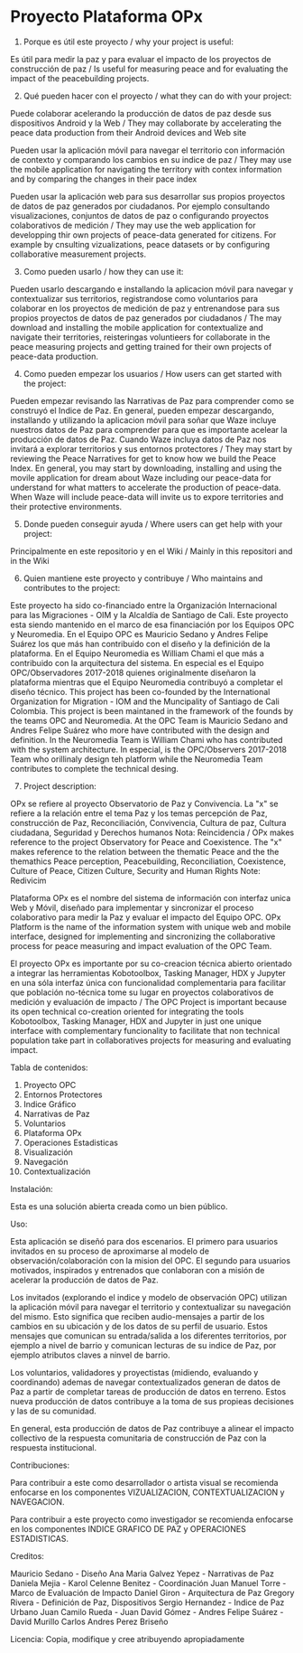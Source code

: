 # Proyecto Plataforma OPx

1. Porque es útil este proyecto / why your project is useful:

Es útil para medir la paz y para evaluar el impacto de los proyectos de construcción de paz / Is useful for measuring peace and for evaluating the impact of the peacebuilding projects.

2. Qué pueden hacer con el proyecto / what they can do with your project:

Puede colaborar acelerando la producción de datos de paz desde sus dispositivos Android y la Web / They may collaborate by accelerating the peace data production from their Android devices and Web site

Pueden usar la aplicación móvil para navegar el territorio con información de contexto y comparando los cambios en su indice de paz / They may use the mobile application for navigating the territory with contex information and by comparing the changes in their pace index

Pueden usar la aplicación web para sus desarrollar sus propios proyectos de datos de paz generados por ciudadanos. Por ejemplo consultando visualizaciones, conjuntos de datos de paz o configurando proyectos colaborativos de medición / They may use the web application for developping thir own projects of peace-data generated for citizens. For example by cnsulting vizualizations, peace datasets or by configuring collaborative measurement projects.

3. Como pueden usarlo / how they can use it:

Pueden usarlo descargando e installando la aplicacion móvil para navegar y contextualizar sus territorios, registrandose como voluntarios para colaborar en los proyectos de medición de paz y entrenandose para sus propios proyectos de datos de paz generados por ciudadanos / The may download and installing the mobile application for contextualize and navigate their territories, reisteringas voluntieers for collaborate in the peace measuring projects and getting trained for their own projects of peace-data production.

4. Como pueden empezar los usuarios / How users can get started with the project:

Pueden empezar revisando las Narrativas de Paz para comprender como se construyó el Indice de Paz. En general, pueden empezar descargando, installando y utilizando la aplicacion móvil para soñar que Waze incluye nuestros datos de Paz para comprender para que es importante acelear la producción de datos de Paz. Cuando Waze incluya datos de Paz nos invitará a explorar territorios y sus entornos protectores / They may start by reviewing the Peace Narratives for get to know how we build the Peace Index. En general, you may start by downloading, installing and using the movile application for dream about Waze including our peace-data for understand for what matters to accelerate the production of peace-data. When Waze will include peace-data will invite us to expore territories and their protective environments.

5. Donde pueden conseguir ayuda / Where users can get help with your project:

Principalmente en este repositorio y en el Wiki / Mainly in this repositori and in the Wiki

6. Quien mantiene este proyecto y contribuye / Who maintains and contributes to the project:

Este proyecto ha sido co-financiado entre la Organización Internacional para las Migraciones - OIM y la Alcaldía de Santiago de Cali. Este proyecto esta siendo mantenido en el marco de esa financiación por los Equipos OPC y Neuromedia. En el Equipo OPC es Mauricio Sedano y Andres Felipe Suárez los que más han contribuido con el diseño y la definición de la plataforma. En el Equipo Neuromedia es William Chami el que más a contribuido con la arquitectura del sistema. En especial es el Equipo OPC/Observadores 2017-2018 quienes originalmente diseñaron la plataforma mientras que el Equipo Neuromedia contribuyó a completar el diseño técnico. This project has been co-founded by the International Organization for Migration - IOM and the Muncipality of Santiago de Cali Colombia. This project is been maintaned in the framework of the founds by the teams OPC and Neuromedia. At the OPC Team is Mauricio Sedano and Andres Felipe Suárez who more have contributed with the design and definition. In the Neuromedia Team is William Chami who has contributed with the system architecture. In especial, is the OPC/Observers 2017-2018 Team who orillinaly design teh platform while the Neuromedia Team contributes to complete the technical desing.

7. Project description:

OPx se refiere al proyecto Observatorio de Paz y Convivencia. La "x" se refiere a la relación entre el tema Paz y los temas percepción de Paz, construcción de Paz, Reconciliación, Convivencia, Cultura de paz, Cultura ciudadana, Seguridad y Derechos humanos Nota: Reincidencia / OPx makes reference to the project Observatory for Peace and Coexistence. The "x" makes reference to the relation between the thematic Peace and the the themathics Peace perception, Peacebuilding, Reconciliation, Coexistence, Culture of Peace, Citizen Culture, Security and Human Rights Note: Redivicim

Plataforma OPx es el nombre del sistema de información con interfaz unica Web y Móvil, diseñado para implementar y sincronizar el proceso colaborativo para medir la Paz y evaluar el impacto del Equipo OPC. OPx Platform is the name of the information system with unique web and mobile interface, designed for implementing and sincronizing the collaborative process for peace measuring and impact evaluation of the OPC Team. 

El proyecto OPx es importante por su co-creacion técnica abierto orientado a integrar las herramientas Kobotoolbox, Tasking Manager, HDX y Jupyter en una sóla interfaz única con funcionalidad complementaria para facilitar que población no-técnica tome su lugar en proyectos colaborativos de medición y evaluación de impacto / The OPC Project is important because its open technical co-creation oriented for integrating the tools Kobotoolbox, Tasking Manager, HDX and Jupyter in just one unique interface with complementary funcionality to facilitate that non technical population take part in collaboratives projects for measuring and evaluating impact.

Tabla de contenidos:

1. Proyecto OPC
2. Entornos Protectores
3. Indice Gráfico
4. Narrativas de Paz
5. Voluntarios
6. Plataforma OPx
7. Operaciones Estadisticas
8. Visualización
9. Navegación
10. Contextualización

Instalación:

Esta es una solución abierta creada como un bien público. 

Uso:

Esta aplicación se diseñó para dos escenarios. El primero para usuarios invitados en su proceso de aproximarse al modelo de observación/colaboración con la mision del OPC. El segundo para usuarios motivados, inspirados y entrenados que conlaboran con a misión de acelerar la producción de datos de Paz.

Los invitados (explorando el indice y modelo de observación OPC) utilizan la aplicación móvil para navegar el territorio y contextualizar su navegación del mismo. Esto significa que reciben audio-mensajes a partir de los cambios en su ubicación y de los datos de su perfil de usuario. Estos mensajes que comunican su entrada/salida a los diferentes territorios, por ejemplo a nivel de barrio y comunican lecturas de su indice de Paz, por ejemplo atributos claves a ninvel de barrio. 

Los voluntarios, validadores y proyectistas (midiendo, evaluando y coordinando) ademas de navegar contextualizados generan de datos de Paz a partir de completar tareas de producción de datos en terreno. Estos nueva producción de datos contribuye a la toma de sus propieas decisiones y las de su comunidad.

En general, esta producción de datos de Paz contribuye a alinear el impacto collectivo de la respuesta comunitaria de construcción de Paz con la respuesta institucional.


Contribuciones:

Para contribuir a este como desarrollador o artista visual se recomienda enfocarse en los componentes VIZUALIZACION, CONTEXTUALIZACION y NAVEGACION.

Para contribuir a este proyecto como investigador se recomienda enfocarse en los componentes INDICE GRAFICO DE PAZ y OPERACIONES ESTADISTICAS. 

Creditos: 

Mauricio Sedano - Diseño
Ana Maria Galvez Yepez - Narrativas de Paz
Daniela Mejia - 
Karol Celenne Benitez - Coordinación 
Juan Manuel Torre - Marco de Evaluación de Impacto
Daniel Giron - Arquitectura de Paz
Gregory Rivera - Definición de Paz, Dispositivos
Sergio Hernandez - Indice de Paz Urbano
Juan Camilo Rueda -
Juan David Gómez - 
Andres Felipe Suárez -
David Murillo
Carlos Andres Perez Briseño


Licencia:
Copia, modifique y cree atribuyendo apropiadamente
